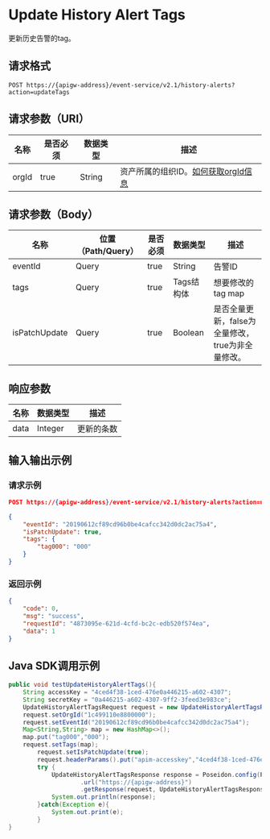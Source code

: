 # Update History Alert Tags

更新历史告警的tag。

## 请求格式

```
POST https://{apigw-address}/event-service/v2.1/history-alerts?action=updateTags
```

## 请求参数（URI）

| 名称          | 是否必须 | 数据类型 | 描述      |
|---------------|--------|----------|-----------|
| orgId         | true     | String    | 资产所属的组织ID。[如何获取orgId信息](/docs/api/zh_CN/latest/api_faqs#id-orgid-orgid)                |
                                                                 

## 请求参数（Body）

| 名称 | 位置（Path/Query） | 是否必须 | 数据类型 | 描述 |
|------|----------|--------------------|----|------|
| eventId       | Query            | true     | String     | 告警ID  |
| tags          | Query            | true     | Tags结构体 | 想要修改的tag map|
| isPatchUpdate | Query            | true     | Boolean    | 是否全量更新，false为全量修改，true为非全量修改。 |


## 响应参数

| 名称  | 数据类型      | 描述               |
|-------|----------------|-------|
| data | Integer | 更新的条数|


## 输入输出示例

### 请求示例

```json
POST https://{apigw-address}/event-service/v2.1/history-alerts?action=updateTags&orgId=1c499110e8800000

{
	"eventId": "20190612cf89cd96b0be4cafcc342d0dc2ac75a4",
	"isPatchUpdate": true,
	"tags": {
		"tag000": "000"
	}
}

```

### 返回示例

```json
{
	"code": 0,
	"msg": "success",
	"requestId": "4873095e-621d-4cfd-bc2c-edb520f574ea",
	"data": 1
}
```

## Java SDK调用示例

```java
public void testUpdateHistoryAlertTags(){  
    String accessKey = "4ced4f38-1ced-476e0a446215-a602-4307";  
    String secretKey = "0a446215-a602-4307-9ff2-3feed3e983ce";  
    UpdateHistoryAlertTagsRequest request = new UpdateHistoryAlertTagsRequest();  
    request.setOrgId("1c499110e8800000");  
    request.setEventId("20190612cf89cd96b0be4cafcc342d0dc2ac75a4");  
    Map<String,String> map = new HashMap<>();  
    map.put("tag000","000");  
    request.setTags(map);  
	    request.setIsPatchUpdate(true);  
	    request.headerParams().put("apim-accesskey","4ced4f38-1ced-476e0a446215-a602-4307");  
	    try {  
	        UpdateHistoryAlertTagsResponse response = Poseidon.config(PConfig.init().appKey(accessKey).appSecret(secretKey).debug())  
	                .url("https://{apigw-address}")  
	                .getResponse(request, UpdateHistoryAlertTagsResponse.class);
	        System.out.println(response);  
	    }catch(Exception e){  
	        System.out.print(e);  
	    }  
}
```